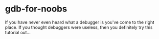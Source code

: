 # gdb-for-noobs
If you have never even heard what a debugger is you've come to the right place. If you thought debuggers were useless, then you definitely try this tutorial out...
